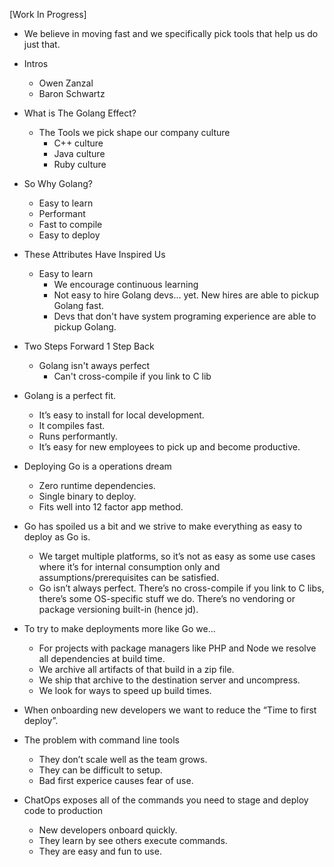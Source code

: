 [Work In Progress]

- We believe in moving fast and we specifically pick tools that help us do just that.
- Intros
  - Owen Zanzal
  - Baron Schwartz

- What is The Golang Effect?
  - The Tools we pick shape our company culture
    - C++ culture
    - Java culture
    - Ruby culture

- So Why Golang?
  - Easy to learn
  - Performant
  - Fast to compile
  - Easy to deploy

- These Attributes Have Inspired Us
  - Easy to learn
    - We encourage continuous learning
    - Not easy to hire Golang devs... yet. New hires are able to pickup Golang fast.
    - Devs that don't have system programing experience are able to pickup Golang.

- Two Steps Forward 1 Step Back
  - Golang isn't aways perfect
    - Can't cross-compile if you link to C lib


- Golang is a perfect fit. 
  - It’s easy to install for local development.
  - It compiles fast.
  - Runs performantly.
  - It’s easy for new employees to pick up and become productive.
- Deploying Go is a operations dream
  - Zero runtime dependencies.
  - Single binary to deploy. 
  - Fits well into 12 factor app method.
- Go has spoiled us a bit and we strive to make everything as easy to deploy as Go is.
  - We target multiple platforms, so it’s not as easy as some use cases where it’s for internal consumption only and assumptions/prerequisites can be satisfied.
  - Go isn’t always perfect. There’s no cross-compile if you link to C libs, there’s some OS-specific stuff we do. There’s no vendoring or package versioning built-in (hence jd).
- To try to make deployments more like Go we...
  - For projects with package managers like PHP and Node we resolve all dependencies at build time.
  - We archive all artifacts of that build in a zip file.
  - We ship that archive to the destination server and uncompress.
  - We look for ways to speed up build times.
- When onboarding new developers we want to reduce the “Time to first deploy”.
- The problem with command line tools
  - They don’t scale well as the team grows.
  - They can be difficult to setup.
  - Bad first experice causes fear of use. 
- ChatOps exposes all of the commands you need to stage and deploy code to production
  - New developers onboard quickly.
  - They learn by see others execute commands.
  - They are easy and fun to use.
